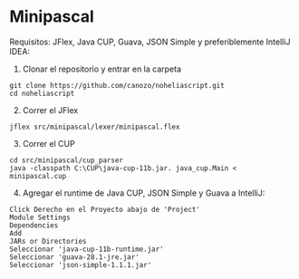 # Minipascal

Requisitos: JFlex, Java CUP, Guava, JSON Simple y preferiblemente IntelliJ IDEA:
1. Clonar el repositorio y entrar en la carpeta
```
git clone https://github.com/canozo/noheliascript.git
cd noheliascript
```

2. Correr el JFlex
```
jflex src/minipascal/lexer/minipascal.flex
```

3. Correr el CUP
```
cd src/minipascal/cup_parser
java -classpath C:\CUP\java-cup-11b.jar. java_cup.Main < minipascal.cup
```

4. Agregar el runtime de Java CUP, JSON Simple y Guava a IntelliJ:
```
Click Derecho en el Proyecto abajo de 'Project'
Module Settings
Dependencies
Add
JARs or Directories
Seleccionar 'java-cup-11b-runtime.jar'
Seleccionar 'guava-28.1-jre.jar'
Seleccionar 'json-simple-1.1.1.jar'
```
